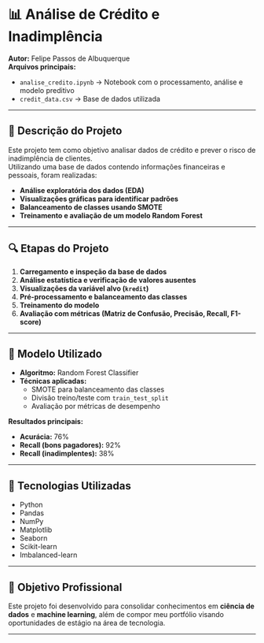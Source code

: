 # 📊 Análise de Crédito e Inadimplência

**Autor:** Felipe Passos de Albuquerque  
**Arquivos principais:**  
- `analise_credito.ipynb` → Notebook com o processamento, análise e modelo preditivo  
- `credit_data.csv` → Base de dados utilizada  

---

## 📌 Descrição do Projeto
Este projeto tem como objetivo analisar dados de crédito e prever o risco de inadimplência de clientes.  
Utilizando uma base de dados contendo informações financeiras e pessoais, foram realizadas:  
- **Análise exploratória dos dados (EDA)**  
- **Visualizações gráficas para identificar padrões**  
- **Balanceamento de classes usando SMOTE**  
- **Treinamento e avaliação de um modelo Random Forest**  

---

## 🔍 Etapas do Projeto
1. **Carregamento e inspeção da base de dados**  
2. **Análise estatística e verificação de valores ausentes**  
3. **Visualizações da variável alvo (`kredit`)**  
4. **Pré-processamento e balanceamento das classes**  
5. **Treinamento do modelo**  
6. **Avaliação com métricas (Matriz de Confusão, Precisão, Recall, F1-score)**  

---

## 🤖 Modelo Utilizado
- **Algoritmo:** Random Forest Classifier  
- **Técnicas aplicadas:**  
  - SMOTE para balanceamento das classes  
  - Divisão treino/teste com `train_test_split`  
  - Avaliação por métricas de desempenho  

**Resultados principais:**
- **Acurácia:** 76%  
- **Recall (bons pagadores):** 92%  
- **Recall (inadimplentes):** 38%  

---

## 🚀 Tecnologias Utilizadas
- Python  
- Pandas  
- NumPy  
- Matplotlib  
- Seaborn  
- Scikit-learn  
- Imbalanced-learn  

---

## 🎯 Objetivo Profissional
Este projeto foi desenvolvido para consolidar conhecimentos em **ciência de dados** e **machine learning**, além de compor meu portfólio visando oportunidades de estágio na área de tecnologia.

---
